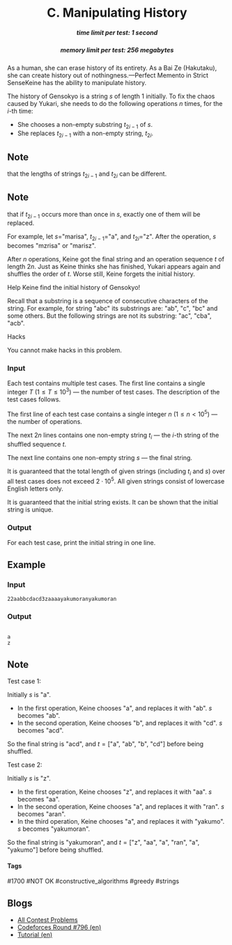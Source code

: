 <h1 style='text-align: center;'> C. Manipulating History</h1>

<h5 style='text-align: center;'>time limit per test: 1 second</h5>
<h5 style='text-align: center;'>memory limit per test: 256 megabytes</h5>

As a human, she can erase history of its entirety. As a Bai Ze (Hakutaku), she can create history out of nothingness.—Perfect Memento in Strict SenseKeine has the ability to manipulate history. 

The history of Gensokyo is a string $s$ of length $1$ initially. To fix the chaos caused by Yukari, she needs to do the following operations $n$ times, for the $i$-th time: 

* She chooses a non-empty substring $t_{2i-1}$ of $s$.
* She replaces $t_{2i-1}$ with a non-empty string, $t_{2i}$. 
## Note

 that the lengths of strings $t_{2i-1}$ and $t_{2i}$ can be different.

## Note

 that if $t_{2i-1}$ occurs more than once in $s$, exactly one of them will be replaced.

For example, let $s=$"marisa", $t_{2i-1}=$"a", and $t_{2i}=$"z". After the operation, $s$ becomes "mzrisa" or "marisz".

After $n$ operations, Keine got the final string and an operation sequence $t$ of length $2n$. Just as Keine thinks she has finished, Yukari appears again and shuffles the order of $t$. Worse still, Keine forgets the initial history. 

Help Keine find the initial history of Gensokyo!

Recall that a substring is a sequence of consecutive characters of the string. For example, for string "abc" its substrings are: "ab", "c", "bc" and some others. But the following strings are not its substring: "ac", "cba", "acb".

Hacks

You cannot make hacks in this problem.

### Input

Each test contains multiple test cases. The first line contains a single integer $T$ ($1 \leq T \leq 10^3$) — the number of test cases. The description of the test cases follows.

The first line of each test case contains a single integer $n$ ($1 \le n < 10 ^ 5$) — the number of operations.

The next $2n$ lines contains one non-empty string $t_{i}$ — the $i$-th string of the shuffled sequence $t$.

The next line contains one non-empty string $s$ — the final string.

It is guaranteed that the total length of given strings (including $t_i$ and $s$) over all test cases does not exceed $2 \cdot 10 ^ 5$. All given strings consist of lowercase English letters only.

It is guaranteed that the initial string exists. It can be shown that the initial string is unique.

### Output

For each test case, print the initial string in one line.

## Example

### Input


```text
22aabbcdacd3zaaaayakumoranyakumoran
```
### Output

```text

a
z

```
## Note

Test case 1:

Initially $s$ is "a".

* In the first operation, Keine chooses "a", and replaces it with "ab". $s$ becomes "ab".
* In the second operation, Keine chooses "b", and replaces it with "cd". $s$ becomes "acd".

So the final string is "acd", and $t=[$"a", "ab", "b", "cd"$]$ before being shuffled.

Test case 2:

Initially $s$ is "z".

* In the first operation, Keine chooses "z", and replaces it with "aa". $s$ becomes "aa".
* In the second operation, Keine chooses "a", and replaces it with "ran". $s$ becomes "aran".
* In the third operation, Keine chooses "a", and replaces it with "yakumo". $s$ becomes "yakumoran".

So the final string is "yakumoran", and $t=[$"z", "aa", "a", "ran", "a", "yakumo"$]$ before being shuffled.



#### Tags 

#1700 #NOT OK #constructive_algorithms #greedy #strings 

## Blogs
- [All Contest Problems](../Codeforces_Round_796_(Div._2).md)
- [Codeforces Round #796 (en)](../blogs/Codeforces_Round_796_(en).md)
- [Tutorial (en)](../blogs/Tutorial_(en).md)
